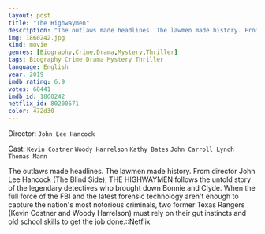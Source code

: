 ```yaml
---
layout: post
title: "The Highwaymen"
description: "The outlaws made headlines. The lawmen made history. From director John Lee Hancock (The Blind Side), THE HIGHWAYMEN follows the untold story of the legendary detectives who brought down Bonnie and Clyde. When the full force of the FBI and the latest forensic technology aren't enough to capture the nation's most notorious criminals, two former Texas Rangers (Kevin Costner and Woody Harrelson) must rely on their gut instincts and old school skills to get the job.."
img: 1860242.jpg
kind: movie
genres: [Biography,Crime,Drama,Mystery,Thriller]
tags: Biography Crime Drama Mystery Thriller 
language: English
year: 2019
imdb_rating: 6.9
votes: 68441
imdb_id: 1860242
netflix_id: 80200571
color: 472d30
---
```

Director: `John Lee Hancock`  

Cast: `Kevin Costner` `Woody Harrelson` `Kathy Bates` `John Carroll Lynch` `Thomas Mann` 

The outlaws made headlines. The lawmen made history. From director John Lee Hancock (The Blind Side), THE HIGHWAYMEN follows the untold story of the legendary detectives who brought down Bonnie and Clyde. When the full force of the FBI and the latest forensic technology aren't enough to capture the nation's most notorious criminals, two former Texas Rangers (Kevin Costner and Woody Harrelson) must rely on their gut instincts and old school skills to get the job done.::Netflix